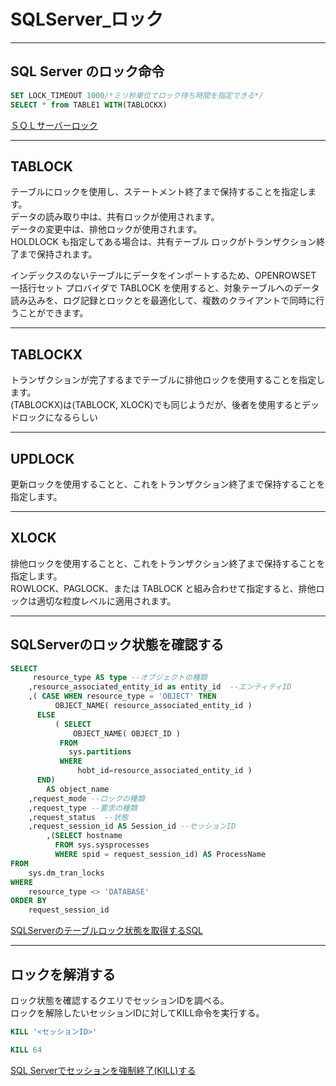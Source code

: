 # SQLServer_ロック

---

## SQL Server のロック命令

``` sql : テーブルロック
SET LOCK_TIMEOUT 1000/*ミリ秒単位でロック待ち時間を指定できる*/
SELECT * from TABLE1 WITH(TABLOCKX)
```

[ＳＱＬサーバーロック](https://development.station-t.com/SqlServer_Lock.htm)  

---

## TABLOCK

テーブルにロックを使用し、ステートメント終了まで保持することを指定します。  
データの読み取り中は、共有ロックが使用されます。  
データの変更中は、排他ロックが使用されます。  
HOLDLOCK も指定してある場合は、共有テーブル ロックがトランザクション終了まで保持されます。  

インデックスのないテーブルにデータをインポートするため、OPENROWSET 一括行セット プロバイダで TABLOCK を使用すると、対象テーブルへのデータ読み込みを、ログ記録とロックとを最適化して、複数のクライアントで同時に行うことができます。  

---

## TABLOCKX

トランザクションが完了するまでテーブルに排他ロックを使用することを指定します。  
(TABLOCKX)は(TABLOCK, XLOCK)でも同じようだが、後者を使用するとデッドロックになるらしい  

---

## UPDLOCK

更新ロックを使用することと、これをトランザクション終了まで保持することを指定します。  

---

## XLOCK

排他ロックを使用することと、これをトランザクション終了まで保持することを指定します。  
ROWLOCK、PAGLOCK、または TABLOCK と組み合わせて指定すると、排他ロックは適切な粒度レベルに適用されます。  

---

## SQLServerのロック状態を確認する

``` sql
SELECT
     resource_type AS type --オブジェクトの種類
    ,resource_associated_entity_id as entity_id  --エンティティID
    ,( CASE WHEN resource_type = 'OBJECT' THEN
          OBJECT_NAME( resource_associated_entity_id )
      ELSE
          ( SELECT
              OBJECT_NAME( OBJECT_ID )
           FROM
             sys.partitions
           WHERE
               hobt_id=resource_associated_entity_id )
      END)
        AS object_name
    ,request_mode --ロックの種類
    ,request_type --要求の種類
    ,request_status  --状態
    ,request_session_id AS Session_id --セッションID
        ,(SELECT hostname 
          FROM sys.sysprocesses 
          WHERE spid = request_session_id) AS ProcessName
FROM
    sys.dm_tran_locks
WHERE
    resource_type <> 'DATABASE'
ORDER BY
    request_session_id
```

[SQLServerのテーブルロック状態を取得するSQL](https://www.excellence-blog.com/2016/11/11/sqlserver%E3%81%AE%E3%83%86%E3%83%BC%E3%83%96%E3%83%AB%E3%83%AD%E3%83%83%E3%82%AF%E7%8A%B6%E6%85%8B%E3%82%92%E5%8F%96%E5%BE%97%E3%81%99%E3%82%8Bsql/)  

---

## ロックを解消する

ロック状態を確認するクエリでセッションIDを調べる。  
ロックを解除したいセッションIDに対してKILL命令を実行する。  

``` sql
KILL '<セッションID>'
```

``` sql : :セッションID 64 を強制終了する場合
KILL 64
```

[SQL Serverでセッションを強制終了(KILL)する](https://fumokmm.github.io/it/sqlserver/kill_a_session)  
